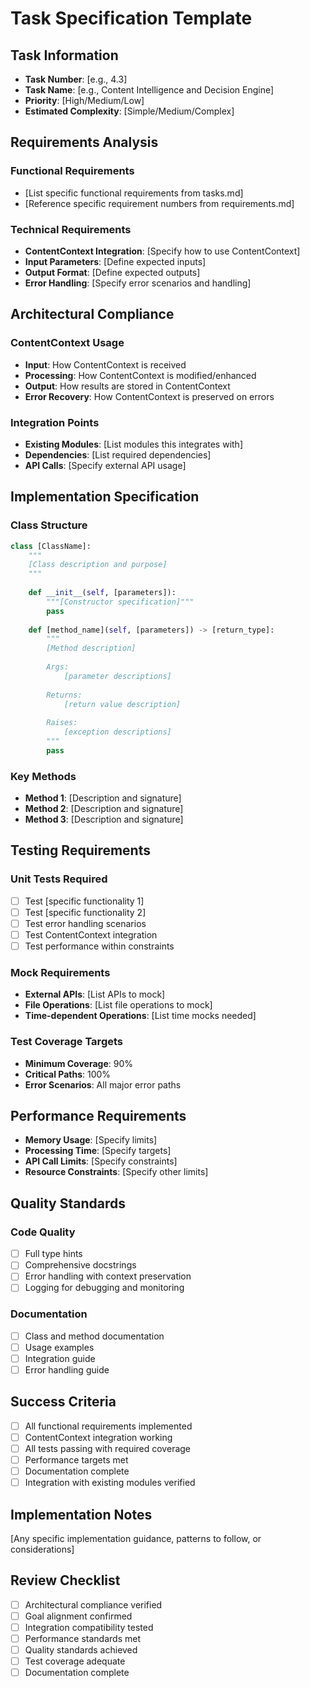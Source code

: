 # Task Specification Template

## Task Information
- **Task Number**: [e.g., 4.3]
- **Task Name**: [e.g., Content Intelligence and Decision Engine]
- **Priority**: [High/Medium/Low]
- **Estimated Complexity**: [Simple/Medium/Complex]

## Requirements Analysis
### Functional Requirements
- [List specific functional requirements from tasks.md]
- [Reference specific requirement numbers from requirements.md]

### Technical Requirements
- **ContentContext Integration**: [Specify how to use ContentContext]
- **Input Parameters**: [Define expected inputs]
- **Output Format**: [Define expected outputs]
- **Error Handling**: [Specify error scenarios and handling]

## Architectural Compliance
### ContentContext Usage
- **Input**: How ContentContext is received
- **Processing**: How ContentContext is modified/enhanced
- **Output**: How results are stored in ContentContext
- **Error Recovery**: How ContentContext is preserved on errors

### Integration Points
- **Existing Modules**: [List modules this integrates with]
- **Dependencies**: [List required dependencies]
- **API Calls**: [Specify external API usage]

## Implementation Specification
### Class Structure
```python
class [ClassName]:
    """
    [Class description and purpose]
    """
    
    def __init__(self, [parameters]):
        """[Constructor specification]"""
        pass
    
    def [method_name](self, [parameters]) -> [return_type]:
        """
        [Method description]
        
        Args:
            [parameter descriptions]
            
        Returns:
            [return value description]
            
        Raises:
            [exception descriptions]
        """
        pass
```

### Key Methods
- **Method 1**: [Description and signature]
- **Method 2**: [Description and signature]
- **Method 3**: [Description and signature]

## Testing Requirements
### Unit Tests Required
- [ ] Test [specific functionality 1]
- [ ] Test [specific functionality 2]
- [ ] Test error handling scenarios
- [ ] Test ContentContext integration
- [ ] Test performance within constraints

### Mock Requirements
- **External APIs**: [List APIs to mock]
- **File Operations**: [List file operations to mock]
- **Time-dependent Operations**: [List time mocks needed]

### Test Coverage Targets
- **Minimum Coverage**: 90%
- **Critical Paths**: 100%
- **Error Scenarios**: All major error paths

## Performance Requirements
- **Memory Usage**: [Specify limits]
- **Processing Time**: [Specify targets]
- **API Call Limits**: [Specify constraints]
- **Resource Constraints**: [Specify other limits]

## Quality Standards
### Code Quality
- [ ] Full type hints
- [ ] Comprehensive docstrings
- [ ] Error handling with context preservation
- [ ] Logging for debugging and monitoring

### Documentation
- [ ] Class and method documentation
- [ ] Usage examples
- [ ] Integration guide
- [ ] Error handling guide

## Success Criteria
- [ ] All functional requirements implemented
- [ ] ContentContext integration working
- [ ] All tests passing with required coverage
- [ ] Performance targets met
- [ ] Documentation complete
- [ ] Integration with existing modules verified

## Implementation Notes
[Any specific implementation guidance, patterns to follow, or considerations]

## Review Checklist
- [ ] Architectural compliance verified
- [ ] Goal alignment confirmed
- [ ] Integration compatibility tested
- [ ] Performance standards met
- [ ] Quality standards achieved
- [ ] Test coverage adequate
- [ ] Documentation complete